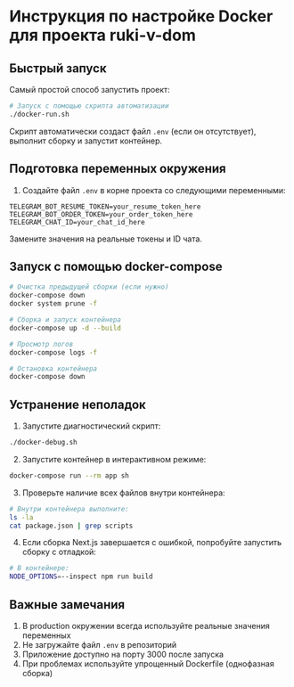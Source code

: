 # Инструкция по настройке Docker для проекта ruki-v-dom

## Быстрый запуск

Самый простой способ запустить проект:

```bash
# Запуск с помощью скрипта автоматизации
./docker-run.sh
```

Скрипт автоматически создаст файл `.env` (если он отсутствует), выполнит сборку и запустит контейнер.

## Подготовка переменных окружения

1. Создайте файл `.env` в корне проекта со следующими переменными:

```
TELEGRAM_BOT_RESUME_TOKEN=your_resume_token_here
TELEGRAM_BOT_ORDER_TOKEN=your_order_token_here
TELEGRAM_CHAT_ID=your_chat_id_here
```

Замените значения на реальные токены и ID чата.

## Запуск с помощью docker-compose

```bash
# Очистка предыдущей сборки (если нужно)
docker-compose down
docker system prune -f

# Сборка и запуск контейнера
docker-compose up -d --build

# Просмотр логов
docker-compose logs -f

# Остановка контейнера
docker-compose down
```

## Устранение неполадок

1. Запустите диагностический скрипт:

```bash
./docker-debug.sh
```

2. Запустите контейнер в интерактивном режиме:

```bash
docker-compose run --rm app sh
```

3. Проверьте наличие всех файлов внутри контейнера:

```bash
# Внутри контейнера выполните:
ls -la
cat package.json | grep scripts
```

4. Если сборка Next.js завершается с ошибкой, попробуйте запустить сборку с отладкой:

```bash
# В контейнере:
NODE_OPTIONS=--inspect npm run build
```

## Важные замечания

1. В production окружении всегда используйте реальные значения переменных
2. Не загружайте файл `.env` в репозиторий
3. Приложение доступно на порту 3000 после запуска
4. При проблемах используйте упрощенный Dockerfile (однофазная сборка)
